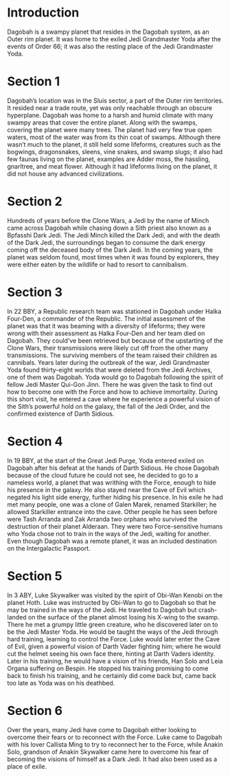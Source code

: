 # Introduction

Dagobah is a swampy planet that resides in the Dagobah system, as an Outer rim planet.
It was home to the exiled Jedi Grandmaster Yoda after the events of Order 66; it was also the resting place of the Jedi Grandmaster Yoda.

# Section 1

Dagobah’s location was in the Sluis sector, a part of the Outer rim territories.
It resided near a trade route, yet was only reachable through an obscure hyperplane.
Dagobah was home to a harsh and humid climate with many swampy areas that cover the entire planet.
Along with the swamps, covering the planet were many trees.
The planet had very few true open waters, most of the water was from its thin coat of swamps.
Although there wasn’t much to the planet, it still held some lifeforms, creatures such as the bogwings, dragonsnakes, sleens, vine snakes, and swamp slugs; it also had few faunas living on the planet, examples are Adder moss, the hassling, gnarltree, and meat flower.
Although it had lifeforms living on the planet, it did not house any advanced civilizations.

# Section 2

Hundreds of years before the Clone Wars, a Jedi by the name of Minch came across Dagobah while chasing down a Sith priest also known as a Bpfasshi Dark Jedi.
The Jedi Minch killed the Dark Jedi, and with the death of the Dark Jedi, the surroundings began to consume the dark energy coming off the deceased body of the Dark Jedi.
In the coming years, the planet was seldom found, most times when it was found by explorers, they were either eaten by the wildlife or had to resort to cannibalism.

# Section 3

In 22 BBY, a Republic research team was stationed in Dagobah under Halka Four-Den, a commander of the Republic.
The initial assessment of the planet was that it was beaming with a diversity of lifeforms; they were wrong with their assessment as Halka Four-Den and her team died on Dagobah.
They could’ve been retrieved but because of the upstarting of the Clone Wars, their transmissions were likely cut off from the other many transmissions.
The surviving members of the team raised their children as cannibals.
Years later during the outbreak of the war, Jedi Grandmaster Yoda found thirty-eight worlds that were deleted from the Jedi Archives, one of them was Dagobah.
Yoda would go to Dagobah following the spirit of fellow Jedi Master Qui-Gon Jinn.
There he was given the task to find out how to become one with the Force and how to achieve immortality.
During this short visit, he entered a cave where he experience a powerful vision of the Sith’s powerful hold on the galaxy, the fall of the Jedi Order, and the confirmed existence of Darth Sidious.

# Section 4

In 19 BBY, at the start of the Great Jedi Purge, Yoda entered exiled on Dagobah after his defeat at the hands of Darth Sidious.
He chose Dagobah because of the cloud future he could not see, he decided to go to a nameless world, a planet that was writhing with the Force, enough to hide his presence in the galaxy.
He also stayed near the Cave of Evil which negated his light side energy, further hiding his presence.
In his exile he had met many people, one was a clone of Galen Marek, renamed Starkiller; he allowed Starkiller entrance into the cave.
Other people he has seen before were Tash Arranda and Zak Arranda two orphans who survived the destruction of their planet Alderaan.
They were two Force-sensitive humans who Yoda chose not to train in the ways of the Jedi, waiting for another.
Even though Dagobah was a remote planet, it was an included destination on the Intergalactic Passport.

# Section 5

In 3 ABY, Luke Skywalker was visited by the spirit of Obi-Wan Kenobi on the planet Hoth.
Luke was instructed by Obi-Wan to go to Dagobah so that he may be trained in the ways of the Jedi.
He traveled to Dagobah but crash-landed on the surface of the planet almost losing his X-wing to the swamp.
There he met a grumpy little green creature, who he discovered later on to be the Jedi Master Yoda.
He would be taught the ways of the Jedi through hard training, learning to control the Force.
Luke would later enter the Cave of Evil, given a powerful vision of Darth Vader fighting him; where he would cut the helmet seeing his own face there, hinting at Darth Vaders identity.
Later in his training, he would have a vision of his friends, Han Solo and Leia Organa suffering on Bespin.
He stopped his training promising to come back to finish his training, and he certainly did come back but, came back too late as Yoda was on his deathbed.

# Section 6

Over the years, many Jedi have come to Dagobah either looking to overcome their fears or to reconnect with the Force.
Luke came to Dagobah with his lover Callista Ming to try to reconnect her to the Force, while Anakin Solo, grandson of Anakin Skywalker came here to overcome his fear of becoming the visions of himself as a Dark Jedi.
It had also been used as a place of exile.
